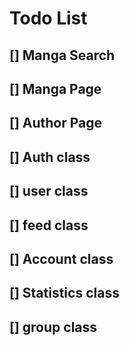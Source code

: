 # Todo List

## \[\] Manga Search

## \[\] Manga Page

## \[\] Author Page

## \[\] Auth class

## \[\] user class

## \[\] feed class

## \[\] Account class

## \[\] Statistics class

## \[\] group class
